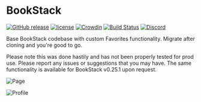 # BookStack

[![GitHub release](https://img.shields.io/github/release/BookStackApp/BookStack.svg)](https://github.com/BookStackApp/BookStack/releases/latest)
[![license](https://img.shields.io/badge/License-MIT-yellow.svg)](https://github.com/BookStackApp/BookStack/blob/master/LICENSE)
[![Crowdin](https://badges.crowdin.net/bookstack/localized.svg)](https://crowdin.com/project/bookstack)
[![Build Status](https://github.com/BookStackApp/BookStack/workflows/phpunit/badge.svg)](https://github.com/BookStackApp/BookStack/actions)
[![Discord](https://img.shields.io/static/v1?label=Chat&message=Discord&color=738adb&logo=discord)](https://discord.gg/ztkBqR2)

Base BookStack codebase with custom Favorites functionality. Migrate after cloning and you're good to go. 

Please note this was done hastily and has not been properly tested for prod use. Please report any issues or suggestions that you may have. The same functionality is available for BookStack v0.25.1 upon request.

![Page](https://user-images.githubusercontent.com/28012494/79495695-fc4ded00-7ff2-11ea-8f81-32a78d35eba1.PNG)

![Profile](https://user-images.githubusercontent.com/28012494/79495696-fc4ded00-7ff2-11ea-99ac-f972da65b49e.PNG)
